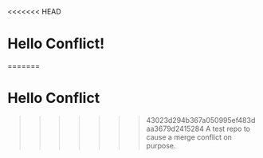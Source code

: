 <<<<<<< HEAD
# Hello Conflict!

=======
# Hello Conflict
>>>>>>> 43023d294b367a050995ef483daa3679d2415284
A test repo to cause a merge conflict on purpose.
